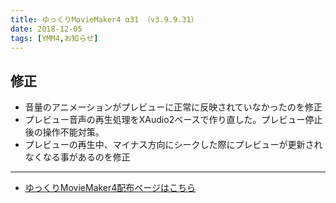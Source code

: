 ```yaml
---
title: ゆっくりMovieMaker4 α31 （v3.9.9.31）
date: 2018-12-05
tags: [YMM4,お知らせ]
---
```

## 修正
- 音量のアニメーションがプレビューに正常に反映されていなかったのを修正
- プレビュー音声の再生処理をXAudio2ベースで作り直した。プレビュー停止後の操作不能対策。
- プレビューの再生中、マイナス方向にシークした際にプレビューが更新されなくなる事があるのを修正

---

- [ゆっくりMovieMaker4配布ページはこちら](../index.md)